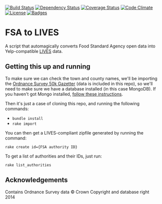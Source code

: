 [![Build Status](http://img.shields.io/travis/theodi/fsatolives.svg)](https://travis-ci.org/theodi/fsatolives)
[![Dependency Status](http://img.shields.io/gemnasium/theodi/fsatolives.svg)](https://gemnasium.com/theodi/fsatolives)
[![Coverage Status](http://img.shields.io/coveralls/theodi/fsatolives.svg)](https://coveralls.io/r/theodi/fsatolives)
[![Code Climate](http://img.shields.io/codeclimate/github/theodi/fsatolives.svg)](https://codeclimate.com/github/theodi/fsatolives)
[![License](http://img.shields.io/:license-mit-blue.svg)](http://theodi.mit-license.org)
[![Badges](http://img.shields.io/:badges-6/6-ff6799.svg)](https://github.com/pikesley/badger)

# FSA to LIVES

A script that automagically converts Food Standard Agency open data into Yelp-compatible [LIVES](http://www.yelp.com/healthscores) data.

## Getting this up and running

To make sure we can check the town and county names, we'll be importing the [Ordnance Survey 50k Gazetter](http://www.ordnancesurvey.co.uk/business-and-government/products/50k-gazetteer.html) (data is included in this repo), so we'll need to make sure we have a database installed (in this case MongoDB). If you haven't got Mongo installed, [follow these instructions](http://docs.mongodb.org/manual/installation/).

Then it's just a case of cloning this repo, and running the following commands:

  * `bundle install`
  * `rake import`
  
You can then get a LIVES-compliant zipfile generated by running the command:

    rake create id={FSA authority ID}
    
To get a list of authorities and their IDs, just run:

    rake list_authorities
    
## Acknowledgements

Contains Ordnance Survey data © Crown Copyright and database right 2014